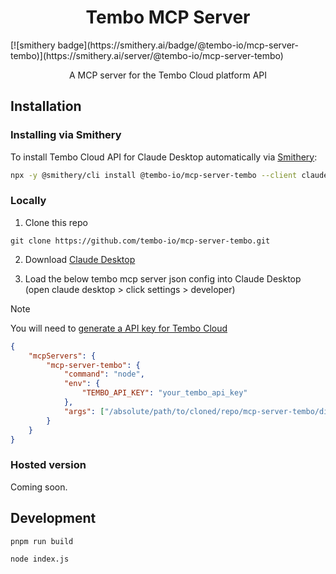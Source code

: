 <h1 align="center">Tembo MCP Server</h1>
[![smithery badge](https://smithery.ai/badge/@tembo-io/mcp-server-tembo)](https://smithery.ai/server/@tembo-io/mcp-server-tembo)
<p align="center">A MCP server for the Tembo Cloud platform API</p>

## Installation

### Installing via Smithery

To install Tembo Cloud API for Claude Desktop automatically via [Smithery](https://smithery.ai/server/@tembo-io/mcp-server-tembo):

```bash
npx -y @smithery/cli install @tembo-io/mcp-server-tembo --client claude
```

### Locally

1. Clone this repo

```
git clone https://github.com/tembo-io/mcp-server-tembo.git
```

2. Download [Claude Desktop](https://www.anthropic.com/products/claude-3-opus-desktop)

3. Load the below tembo mcp server json config into Claude Desktop (open claude desktop > click settings > developer)

> [!NOTE]
> You will need to [generate a API key for Tembo Cloud](https://tembo.io/docs/development/api)

```json
{
	"mcpServers": {
		"mcp-server-tembo": {
			"command": "node",
			"env": {
				"TEMBO_API_KEY": "your_tembo_api_key"
			},
			"args": ["/absolute/path/to/cloned/repo/mcp-server-tembo/dist/index.js"]
		}
	}
}
```

### Hosted version

Coming soon.

## Development

```
pnpm run build
```

```
node index.js
```
